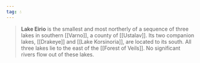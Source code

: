 ```yaml
---
tag: 💧
---
```

> **Lake Eirio** is the smallest and most northerly of a sequence of three lakes in southern [[Varno]], a county of [[Ustalav]]. Its two companion lakes, [[Drakeye]] and [[Lake Korsinoria]], are located to its south. All three lakes lie to the east of the [[Forest of Veils]]. No significant rivers flow out of these lakes.








